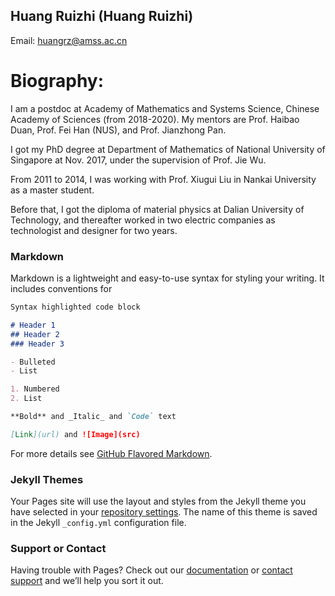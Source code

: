 ## Huang Ruizhi (Huang Ruizhi)

Email: huangrz@amss.ac.cn

# Biography:

I am a postdoc at Academy of Mathematics and Systems Science, Chinese Academy of Sciences (from 2018-2020). My mentors are Prof. Haibao Duan, Prof. Fei Han (NUS), and Prof. Jianzhong Pan.

I got my PhD degree at Department of Mathematics of National University of Singapore at Nov. 2017, under the supervision of Prof. Jie Wu. 

From 2011 to 2014, I was working with Prof. Xiugui Liu in Nankai University as a master student. 

Before that, I got the diploma of material physics at Dalian University of Technology, and thereafter worked in two electric companies as technologist and designer for two years.

### Markdown

Markdown is a lightweight and easy-to-use syntax for styling your writing. It includes conventions for

```markdown
Syntax highlighted code block

# Header 1
## Header 2
### Header 3

- Bulleted
- List

1. Numbered
2. List

**Bold** and _Italic_ and `Code` text

[Link](url) and ![Image](src)
```

For more details see [GitHub Flavored Markdown](https://guides.github.com/features/mastering-markdown/).

### Jekyll Themes

Your Pages site will use the layout and styles from the Jekyll theme you have selected in your [repository settings](https://github.com/hrzsea/huangrz.github.com/settings). The name of this theme is saved in the Jekyll `_config.yml` configuration file.

### Support or Contact

Having trouble with Pages? Check out our [documentation](https://help.github.com/categories/github-pages-basics/) or [contact support](https://github.com/contact) and we’ll help you sort it out.

